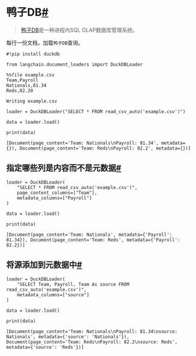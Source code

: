 

鸭子DB[#](#duckdb "此标题的永久链接")
===========================

> 
> [鸭子DB](https://duckdb.org/)是一种进程内SQL OLAP数据库管理系统。
> 
> 
> 

每行一份文档，加载`鸭子DB`查询。

```
#!pip install duckdb

```

```
from langchain.document_loaders import DuckDBLoader

```

```
%%file example.csv
Team,Payroll
Nationals,81.34
Reds,82.20

```

```
Writing example.csv

```

```
loader = DuckDBLoader("SELECT * FROM read_csv_auto('example.csv')")

data = loader.load()

```

```
print(data)

```

```
[Document(page_content='Team: Nationals\nPayroll: 81.34', metadata={}), Document(page_content='Team: Reds\nPayroll: 82.2', metadata={})]

```

指定哪些列是内容而不是元数据[#](#specifying-which-columns-are-content-vs-metadata "此标题的永久链接")
-------------------------------------------------------------------------------

```
loader = DuckDBLoader(
    "SELECT * FROM read_csv_auto('example.csv')",
    page_content_columns=["Team"],
    metadata_columns=["Payroll"]
)

data = loader.load()

```

```
print(data)

```

```
[Document(page_content='Team: Nationals', metadata={'Payroll': 81.34}), Document(page_content='Team: Reds', metadata={'Payroll': 82.2})]

```

将源添加到元数据中[#](#adding-source-to-metadata "此标题的永久链接")
---------------------------------------------------

```
loader = DuckDBLoader(
    "SELECT Team, Payroll, Team As source FROM read_csv_auto('example.csv')",
    metadata_columns=["source"]
)

data = loader.load()

```

```
print(data)

```

```
[Document(page_content='Team: Nationals\nPayroll: 81.34\nsource: Nationals', metadata={'source': 'Nationals'}), Document(page_content='Team: Reds\nPayroll: 82.2\nsource: Reds', metadata={'source': 'Reds'})]

```

